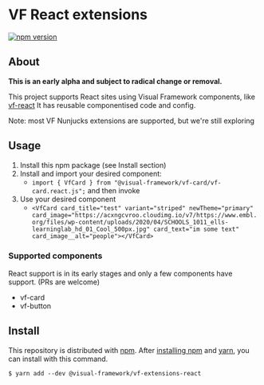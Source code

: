 # VF React extensions

[![npm version](https://badge.fury.io/js/%40visual-framework%2Fvf-box.svg)](https://badge.fury.io/js/%40visual-framework%2Fvf-box)

## About

**This is an early alpha and subject to radical change or removal.**

This project supports React sites using Visual Framework components, like [vf-react](https://github.com/visual-framework/vf-react) It has reusable componentised code and config.

Note: most VF Nunjucks extensions are supported, but we're still exploring

## Usage

1. Install this npm package (see Install section)
2. Install and import your desired component:
    - `import { VfCard } from "@visual-framework/vf-card/vf-card.react.js";` and then invoke
3. Use your desired component
    - `<VfCard card_title="test" variant="striped" newTheme="primary" card_image="https://acxngcvroo.cloudimg.io/v7/https://www.embl.org/files/wp-content/uploads/2020/04/SCHOOLS_1011_ells-learninglab_hd_01_Cool_500px.jpg" card_text="im some text" card_image__alt="people"></VfCard>`

### Supported components

React support is in its early stages and only a few components have support. (PRs are welcome)

- vf-card
- vf-button

## Install

This repository is distributed with [npm](https://www.npmjs.com/). After [installing npm](https://www.npmjs.com/get-npm) and [yarn](https://classic.yarnpkg.com/en/docs/install), you can install with this command.

```
$ yarn add --dev @visual-framework/vf-extensions-react
```
